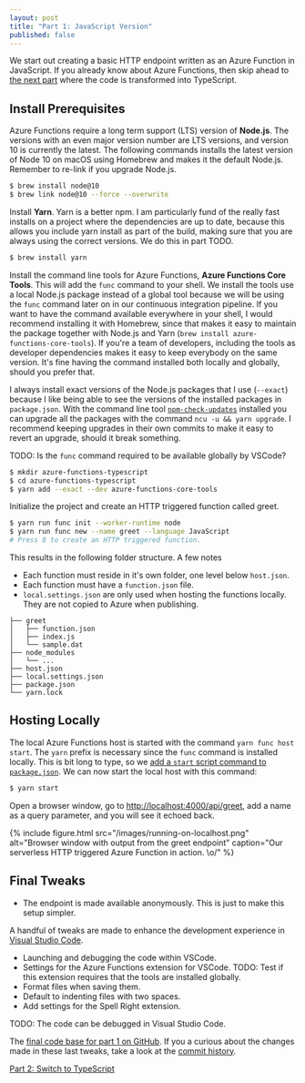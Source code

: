```yaml
---
layout: post
title: "Part 1: JavaScript Version"
published: false
---
```


We start out creating a basic HTTP endpoint written as an Azure Function in JavaScript. If you already know about Azure Functions, then skip ahead to [the next part](/blog/2019/05/03/part-2-switch-to-typescript) where the code is transformed into TypeScript.

## Install Prerequisites

Azure Functions require a long term support (LTS) version of **Node.js**. The versions with an even major version number are LTS versions, and version 10 is currently the latest. The following commands installs the latest version of Node 10 on macOS using Homebrew and makes it the default Node.js. Remember to re-link if you upgrade Node.js.

```bash
$ brew install node@10
$ brew link node@10 --force --overwrite
```

Install **Yarn**. Yarn is a better npm. I am particularly fund of the really fast installs on a project where the dependencies are up to date, because this allows you include yarn install as part of the build, making sure that you are always using the correct versions. We do this in part TODO.

```bash
$ brew install yarn
```

Install the command line tools for Azure Functions, **Azure Functions Core Tools**. This will add the `func` command to your shell. We install the tools use a local Node.js package instead of a global tool because we will be using the `func` command later on in our continuous integration pipeline. If you want to have the command available everywhere in your shell, I would recommend installing it with Homebrew, since that makes it easy to maintain the package together with Node.js and Yarn (`brew install azure-functions-core-tools`). If you're a team of developers, including the tools as developer dependencies makes it easy to keep everybody on the same version. It's fine having the command installed both locally and globally, should you prefer that.

I always install exact versions of the Node.js packages that I use (`--exact`) because I like being able to see the versions of the installed packages in `package.json`. With the command line tool [`npm-check-updates`](https://www.npmjs.com/package/npm-check-updates) installed you can upgrade all the packages with the command `ncu -u && yarn upgrade`. I recommend keeping upgrades in their own commits to make it easy to revert an upgrade, should it break something.

TODO: Is the `func` command required to be available globally by VSCode?

```bash
$ mkdir azure-functions-typescript
$ cd azure-functions-typescript
$ yarn add --exact --dev azure-functions-core-tools
```

Initialize the project and create an HTTP triggered function called greet.

```bash
$ yarn run func init --worker-runtime node
$ yarn run func new --name greet --language JavaScript
# Press 8 to create an HTTP triggered function.
```

This results in the following folder structure. A few notes

- Each function must reside in it's own folder, one level below `host.json`.
- Each function must have a `function.json` file.
- `local.settings.json` are only used when hosting the functions locally. They are not copied to Azure when publishing.

```text
├── greet
│   ├── function.json
│   ├── index.js
│   └── sample.dat
├── node_modules
│   └── ...
├── host.json
├── local.settings.json
├── package.json
└── yarn.lock
```

## Hosting Locally

The local Azure Functions host is started with the command `yarn func host start`. The `yarn` prefix is necessary since the `func` command is installed locally. This is bit long to type, so we [add a `start` script command to `package.json`](https://github.com/janaagaard75/azure-functions-typescript/commit/10ad0215992cd18513d421dd8bf4b1629b68af5f). We can now start the local host with this command:

```bash
$ yarn start
```

Open a browser window, go to <http://localhost:4000/api/greet>, add a name as a query parameter, and you will see it echoed back.

{% include figure.html
  src="/images/running-on-localhost.png"
  alt="Browser window with output from the greet endpoint"
  caption="Our serverless HTTP triggered Azure Function in action. \o/"
%}

## Final Tweaks

- The endpoint is made available anonymously. This is just to make this setup simpler.

A handful of tweaks are made to enhance the development experience in [Visual Studio Code](https://code.visualstudio.com/).

- Launching and debugging the code within VSCode.
- Settings for the Azure Functions extension for VSCode. TODO: Test if this extension requires that the tools are installed globally.
- Format files when saving them.
- Default to indenting files with two spaces.
- Add settings for the Spell Right extension.

TODO: The code can be debugged in Visual Studio Code.

The [final code base for part 1 on GitHub](https://github.com/janaagaard75/azure-functions-typescript/tree/1-javascript-version). If you a curious about the changes made in these last tweaks, take a look at the [commit history](https://github.com/janaagaard75/azure-functions-typescript/commits/1-javascript-version).

[Part 2: Switch to TypeScript](/blog/2019/05/03/part-2-switch-to-typescript)
